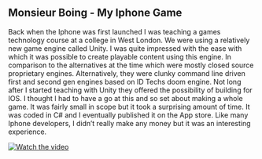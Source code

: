 ## Monsieur Boing - My Iphone Game

Back when the Iphone was first launched I was teaching a games technology course at a college in West London. We were using a relatively new game engine called Unity. I was quite impressed with the ease with which it was possible to create playable content using this engine. In comparison to the alternatives at the time which were mostly closed source proprietary engines. Alternatively, they were clunky command line driven first and second gen engines based on ID Techs doom engine. Not long after I started teaching with Unity they offered the possibility of building for IOS. I thought I had to have a go at this and so set about making a whole game. It was fairly small in scope but it took a surprising amount of time. It was coded in C# and I eventually published it on the App store. Like many Iphone developers, I didn’t really make any money but it was an interesting experience.


[![Watch the video](https://img.youtube.com/vi/Ad8yjZAL610/0.jpg)](https://www.youtube.com/watch?v=Ad8yjZAL610)
